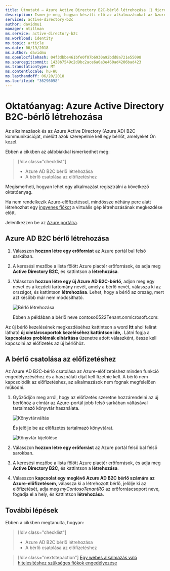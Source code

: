 ```yaml
---
title: Útmutató – Azure Active Directory B2C-bérlő létrehozása |} Microsoft Docs
description: Ismerje meg, hogyan készíti elő az alkalmazásokat az Azure portál használata az Azure Active Directory B2C-bérlő létrehozásával a regisztrációhoz.
services: active-directory-b2c
author: davidmu1
manager: mtillman
ms.service: active-directory-b2c
ms.workload: identity
ms.topic: article
ms.date: 06/19/2018
ms.author: davidmu
ms.openlocfilehash: 04f3dbbe461bfe0f07b6930a92bdd8a721e55098
ms.sourcegitcommit: 1438b7549c2d9bc2ace6a0a3e460ad4206bad423
ms.translationtype: MT
ms.contentlocale: hu-HU
ms.lasthandoff: 06/20/2018
ms.locfileid: "36296098"
---
```

# <a name="tutorial-create-an-azure-active-directory-b2c-tenant"></a>Oktatóanyag: Azure Active Directory B2C-bérlő létrehozása

Az alkalmazások és az Azure Active Directory (Azure AD) B2C kommunikációját, mielőtt azok szerepelnie kell egy bérlőt, amelyeket Ön kezel.

Ebben a cikkben az alábbiakkal ismerkedhet meg:

> [!div class="checklist"]
> * Azure AD B2C bérlő létrehozása
> * A bérlő csatolása az előfizetéshez

Megismerheti, hogyan lehet egy alkalmazást regisztrálni a következő oktatóanyag.

Ha nem rendelkezik Azure-előfizetéssel, mindössze néhány perc alatt létrehozhat egy [ingyenes fiókot](https://azure.microsoft.com/free/?WT.mc_id=A261C142F) a virtuális gép létrehozásának megkezdése előtt.

Jelentkezzen be az [Azure portálra](https://portal.azure.com/).

## <a name="create-an-azure-ad-b2c-tenant"></a>Azure AD B2C bérlő létrehozása

1. Válasszon **hozzon létre egy erőforrást** az Azure portál bal felső sarkában.
2. A keresési mezőbe a lista fölött Azure piactér erőforrások, és adja meg **Active Directory B2C**, és kattintson a **létrehozása**.
3. Válasszon **hozzon létre egy új Azure AD B2C-bérlő**, adjon meg egy nevet és a kezdeti tartomány nevét, amely a bérlő nevét, válassza ki az országot, és kattintson **létrehozása**. Lehet, hogy a bérlő az ország, mert azt később már nem módosítható.

    ![Bérlő létrehozása](./media/tutorial-create-tenant/create-tenant.png)

    Ebben a példában a bérlő neve contoso0522Tenant.onmicrosoft.com:

Az új bérlő kezelésének megkezdéséhez kattintson a word **Itt** ahol felirat látható **új címtárcsoportok kezeléséhez kattintson ide,**. Látni fogja a **kapcsolatos problémák elhárítása** üzenetre adott válaszként, össze kell kapcsolni az előfizetés az új bérlőhöz. 

## <a name="link-your-tenant-to-your-subscription"></a>A bérlő csatolása az előfizetéshez

Az Azure AD B2C-bérlő csatolása az Azure-előfizetéshez minden funkció engedélyezéséhez és a használati díjat kell fizetnie kell. A bérlő nem kapcsolódik az előfizetéshez, az alkalmazások nem fognak megfelelően működni.

1. Győződjön meg arról, hogy az előfizetés szeretne hozzárendelni az új bérlőhöz a címtár az Azure-portál jobb felső sarkában váltásával tartalmazó könyvtár használata.

    ![Könyvtárváltás](./media/tutorial-create-tenant/switch-directories.png)

    És jelölje be az előfizetés tartalmazó könyvtárat.

    ![Könyvtár kijelölése](./media/tutorial-create-tenant/select-directory.png)

2. Válasszon **hozzon létre egy erőforrást** az Azure portál felső bal felső sarokban.
3. A keresési mezőbe a lista fölött Azure piactér erőforrások, és adja meg **Active Directory B2C**, és kattintson a **létrehozása**.
4. Válasszon **kapcsolat egy meglévő Azure AD B2C bérlő számára az Azure-előfizetésem**, válassza ki a létrehozott bérlő, jelölje ki az előfizetését, adja meg *myContosoTenantRG* az erőforráscsoport neve, fogadja el a hely, és kattintson **létrehozása**.

## <a name="next-steps"></a>További lépések

Ebben a cikkben megtanulta, hogyan:

> [!div class="checklist"]
> * Azure AD B2C bérlő létrehozása
> * A bérlő csatolása az előfizetéshez

> [!div class="nextstepaction"]
> [Egy webes alkalmazás való hitelesítéshez szükséges fiókok engedélyezése](active-directory-b2c-tutorials-web-app.md)